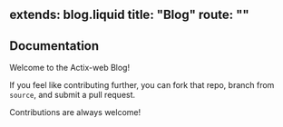 extends: blog.liquid
title: "Blog"
route: ""
---

## Documentation

Welcome to the Actix-web Blog! 

If you feel like contributing further, you can fork that repo,
branch from `source`, and submit a pull request.

Contributions are always welcome!

